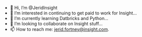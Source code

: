- 👋 Hi, I’m @JeridInsight
- 👀 I’m interested in continuing to get paid to work for Insight...
- 🌱 I’m currently learning Datbricks and Python...
- 💞️ I’m looking to collaborate on Insight stuff...
- 📫 How to reach me: jerid.fortney@insight.com. 

<!---
JeridInsight/JeridInsight is a ✨ special ✨ repository because its `README.md` (this file) appears on your GitHub profile.
You can click the Preview link to take a look at your changes.
--->
